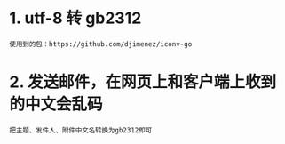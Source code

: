 # 1. utf-8 转 gb2312
    使用到的包：https://github.com/djimenez/iconv-go
# 2. 发送邮件，在网页上和客户端上收到的中文会乱码
    把主题、发件人、附件中文名转换为gb2312即可